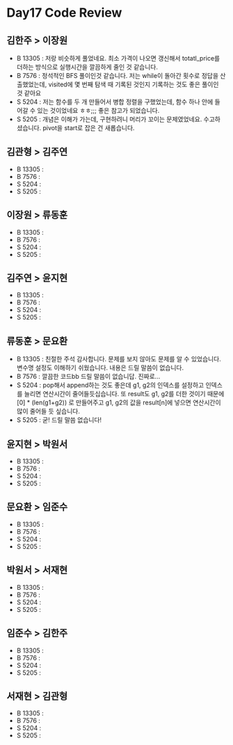 # Day17 Code Review

## 김한주 > 이장원

- B 13305 : 저랑 비슷하게 풀었네요. 최소 가격이 나오면 갱신해서 totatl_price를 더하는 방식으로 실행시간을 깔끔하게 줄인 것 같습니다.
- B 7576 : 정석적인 BFS 풀이인것 같습니다. 저는 while이 돌아간 횟수로 정답을 산출했었는데, visited에 몇 번째 탐색 때 기록된 것인지 기록하는 것도 좋은 풀이인 것 같아요
- S 5204 : 저는 함수를 두 개 만들어서 병합 정렬을 구했었는데, 함수 하나 안에 들어갈 수 있는 것이었네요 ㅎㅎ;;; 좋은 참고가 되었습니다.
- S 5205 : 개념은 이해가 가는데, 구현하려니 머리가 꼬이는 문제였었네요. 수고하셨습니다. pivot을 start로 잡은 건 새롭습니다.

## 김관형 > 김주연

- B 13305 :
- B 7576 : 
- S 5204 :
- S 5205 : 

## 이장원 > 류동훈

- B 13305 :
- B 7576 : 
- S 5204 :
- S 5205 : 

## 김주연 > 윤지현

- B 13305 :
- B 7576 : 
- S 5204 :
- S 5205 : 

## 류동훈 > 문요환

- B 13305 : 친절한 주석 감사합니다. 문제를 보지 않아도 문제를 알 수 있었습니다. 변수명 설정도 이해하기 쉬웠습니다. 내용은 드릴 말씀이 없습니다.
- B 7576 : 깔끔한 코드bb 드릴 말씀이 없습니답. 진짜로...
- S 5204 : pop해서 append하는 것도 좋은데 g1, g2의 인덱스를 설정하고 인덱스를 늘리면 연산시간이 줄어들듯십습니다. 또 result도 g1, g2를 더한 것이기 때문에 [0] * (len(g1+g2)) 로 만들어주고 g1, g2의 값을 result[n]에 넣으면 연산시간이 많이 줄어들 듯 싶습니다.
- S 5205 : 굳! 드릴 말씀 없습니다!

## 윤지현 > 박원서

- B 13305 :
- B 7576 : 
- S 5204 :
- S 5205 : 

## 문요환 > 임준수

- B 13305 :
- B 7576 : 
- S 5204 :
- S 5205 : 

## 박원서 > 서재현

- B 13305 :
- B 7576 : 
- S 5204 :
- S 5205 : 

## 임준수 > 김한주

- B 13305 :
- B 7576 : 
- S 5204 :
- S 5205 : 

## 서재현 > 김관형

- B 13305 :
- B 7576 : 
- S 5204 :
- S 5205 : 
